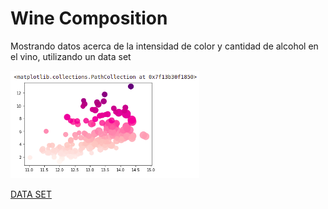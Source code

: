# Wine Composition
Mostrando datos acerca de la intensidad de color y cantidad de alcohol en el vino, utilizando un data set

<img src="https://github.com/MinTic/wine-composition/blob/main/images/06c15ad6756a9e204197ba6ffcfa029c.png" width="60%" />

[DATA SET](https://archive.ics.uci.edu/ml/machine-learning-databases/wine/wine.data)
